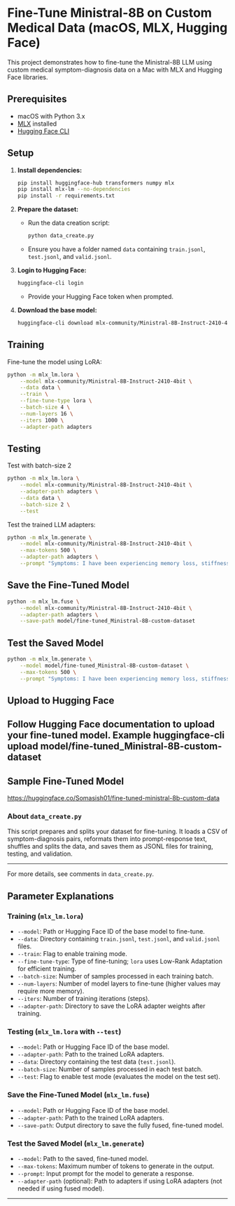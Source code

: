 # Fine-Tune Ministral-8B on Custom Medical Data (macOS, MLX, Hugging Face)

This project demonstrates how to fine-tune the Ministral-8B LLM using custom medical symptom-diagnosis data on a Mac with MLX and Hugging Face libraries.

## Prerequisites
- macOS with Python 3.x
- [MLX](https://github.com/ml-explore/mlx) installed
- [Hugging Face CLI](https://huggingface.co/docs/huggingface_hub/quick-start)

## Setup

1. **Install dependencies:**
   ```sh
   pip install huggingface-hub transformers numpy mlx
   pip install mlx-lm --no-dependencies
   pip install -r requirements.txt
   ```

2. **Prepare the dataset:**
   - Run the data creation script:
     ```sh
     python data_create.py
     ```
   - Ensure you have a folder named `data` containing `train.jsonl`, `test.jsonl`, and `valid.jsonl`.

3. **Login to Hugging Face:**
   ```sh
   huggingface-cli login
   ```
   - Provide your Hugging Face token when prompted.

4. **Download the base model:**
   ```sh
   huggingface-cli download mlx-community/Ministral-8B-Instruct-2410-4bit
   ```

## Training

Fine-tune the model using LoRA:
```sh
python -m mlx_lm.lora \
    --model mlx-community/Ministral-8B-Instruct-2410-4bit \
    --data data \
    --train \
    --fine-tune-type lora \
    --batch-size 4 \
    --num-layers 16 \
    --iters 1000 \
    --adapter-path adapters
```

## Testing

Test with batch-size 2
```sh
python -m mlx_lm.lora \
    --model mlx-community/Ministral-8B-Instruct-2410-4bit \
    --adapter-path adapters \
    --data data \
    --batch-size 2 \
    --test
```

Test the trained LLM adapters:
```sh
python -m mlx_lm.generate \
    --model mlx-community/Ministral-8B-Instruct-2410-4bit \
    --max-tokens 500 \
    --adapter-path adapters \
    --prompt "Symptoms: I have been experiencing memory loss, stiffness and difficulty walking. Question: What could be the diagnosis I have?"
```

## Save the Fine-Tuned Model
```sh
python -m mlx_lm.fuse \
    --model mlx-community/Ministral-8B-Instruct-2410-4bit \
    --adapter-path adapters \
    --save-path model/fine-tuned_Ministral-8B-custom-dataset
```

## Test the Saved Model
```sh
python -m mlx_lm.generate \
    --model model/fine-tuned_Ministral-8B-custom-dataset \
    --max-tokens 500 \
    --prompt "Symptoms: I have been experiencing memory loss, stiffness and difficulty walking. Question: What could be the diagnosis I have?"
```

## Upload to Hugging Face
Follow Hugging Face documentation to upload your fine-tuned model.
Example
huggingface-cli upload model/fine-tuned_Ministral-8B-custom-dataset 
---

## Sample Fine-Tuned Model
https://huggingface.co/Somasish01/fine-tuned-ministral-8b-custom-data

### About `data_create.py`
This script prepares and splits your dataset for fine-tuning. It loads a CSV of symptom-diagnosis pairs, reformats them into prompt-response text, shuffles and splits the data, and saves them as JSONL files for training, testing, and validation.

---

For more details, see comments in `data_create.py`.

## Parameter Explanations

### Training (`mlx_lm.lora`)
- `--model`: Path or Hugging Face ID of the base model to fine-tune.
- `--data`: Directory containing `train.jsonl`, `test.jsonl`, and `valid.jsonl` files.
- `--train`: Flag to enable training mode.
- `--fine-tune-type`: Type of fine-tuning; `lora` uses Low-Rank Adaptation for efficient training.
- `--batch-size`: Number of samples processed in each training batch.
- `--num-layers`: Number of model layers to fine-tune (higher values may require more memory).
- `--iters`: Number of training iterations (steps).
- `--adapter-path`: Directory to save the LoRA adapter weights after training.

### Testing (`mlx_lm.lora` with `--test`)
- `--model`: Path or Hugging Face ID of the base model.
- `--adapter-path`: Path to the trained LoRA adapters.
- `--data`: Directory containing the test data (`test.jsonl`).
- `--batch-size`: Number of samples processed in each test batch.
- `--test`: Flag to enable test mode (evaluates the model on the test set).

### Save the Fine-Tuned Model (`mlx_lm.fuse`)
- `--model`: Path or Hugging Face ID of the base model.
- `--adapter-path`: Path to the trained LoRA adapters.
- `--save-path`: Output directory to save the fully fused, fine-tuned model.

### Test the Saved Model (`mlx_lm.generate`)
- `--model`: Path to the saved, fine-tuned model.
- `--max-tokens`: Maximum number of tokens to generate in the output.
- `--prompt`: Input prompt for the model to generate a response.
- `--adapter-path` (optional): Path to adapters if using LoRA adapters (not needed if using fused model).

---
